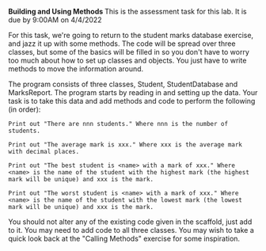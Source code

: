 <b> Building and Using Methods </b>
This is the assessment task for this lab. It is due by 9:00AM  on 4/4/2022

For this task, we're going to return to the student marks database exercise, and jazz it up with some methods. The code will be spread over three classes, but some of the basics will be filled in so you don't have to worry too much about how to set up classes and objects. You just have to write methods to move the information around.

The program consists of three classes, Student, StudentDatabase and MarksReport. The program starts by reading in and setting up the data. Your task is to take this data and add methods and code to perform the following (in order):

    Print out "There are nnn students." Where nnn is the number of students.

    Print out "The average mark is xxx." Where xxx is the average mark with decimal places.

    Print out "The best student is <name> with a mark of xxx." Where <name> is the name of the student with the highest mark (the highest mark will be unique) and xxx is the mark.

    Print out "The worst student is <name> with a mark of xxx." Where <name> is the name of the student with the lowest mark (the lowest mark will be unique) and xxx is the mark.

You should not alter any of the existing code given in the scaffold, just add to it. You may need to add code to all three classes. You may wish to take a quick look back at the "Calling Methods" exercise for some inspiration.